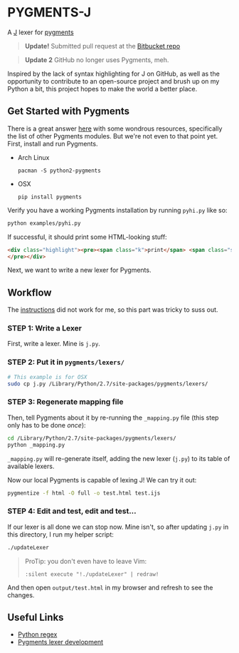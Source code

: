 PYGMENTS-J
==========

A [J](http://jsoftware.com) lexer for [pygments](http://pygments.org)

> **Update!** Submitted pull request at the [Bitbucket repo](https://bitbucket.org/birkenfeld/pygments-main/pull-request/424/add-j-lexer/diff)

> **Update 2** GitHub no longer uses Pygments, meh.

Inspired by the lack of syntax highlighting for J on GitHub, as well as the opportunity to contribute to an open-source project and brush up on my Python a bit, this project hopes to make the world a better place.


Get Started with Pygments
-------------------------
There is a great answer [here](http://stackoverflow.com/q/14755721/2037637) with some wondrous resources, specifically the list of other Pygments modules. But we're not even to that point yet. First, install and run Pygments.

* Arch Linux

  `pacman -S python2-pygments`

* OSX

  `pip install pygments`

Verify you have a working Pygments installation by running `pyhi.py` like so:

```sh
python examples/pyhi.py
```

If successful, it should print some HTML-looking stuff:

```html
<div class="highlight"><pre><span class="k">print</span> <span class="s">&quot;Hello World&quot;</span>
</pre></div>
```

Next, we want to write a new lexer for Pygments.


Workflow
--------
The [instructions](http://pygments.org/docs/lexerdevelopment/) did not work for me, so this part was tricky to suss out.


### STEP 1: Write a Lexer
First, write a lexer. Mine is `j.py`.


### STEP 2: Put it in `pygments/lexers/`

```sh
# This example is for OSX
sudo cp j.py /Library/Python/2.7/site-packages/pygments/lexers/
```


### STEP 3: Regenerate mapping file
Then, tell Pygments about it by re-running the `_mapping.py` file (this step only has to be done *once*):

```sh
cd /Library/Python/2.7/site-packages/pygments/lexers/
python _mapping.py
```

`_mapping.py` will re-generate itself, adding the new lexer (`j.py`) to its table of available lexers.

Now our local Pygments is capable of lexing J! We can try it out:

```sh
pygmentize -f html -O full -o test.html test.ijs
```


### STEP 4: Edit and test, edit and test...
If our lexer is all done we can stop now. Mine isn't, so after updating `j.py` in this directory, I run my helper script:

```sh
./updateLexer
```

> ProTip: you don't even have to leave Vim:
> ```viml
> :silent execute "!./updateLexer" | redraw!
> ```

And then open `output/test.html` in my browser and refresh to see the changes.



Useful Links
------------
* [Python regex](https://docs.python.org/2.7/library/re.html#)
* [Pygments lexer development](http://pygments.org/docs/lexerdevelopment/)
